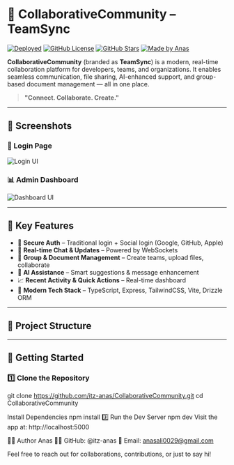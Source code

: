 # 🚀 CollaborativeCommunity – TeamSync

[![Deployed](https://img.shields.io/badge/Live-Demo-blue?logo=vercel&labelColor=black)](https://cfmt32-5000.csb.app)
[![GitHub License](https://img.shields.io/github/license/itz-anas/CollaborativeCommunity)](https://github.com/itz-anas/CollaborativeCommunity/blob/main/LICENSE)
[![GitHub Stars](https://img.shields.io/github/stars/itz-anas/CollaborativeCommunity?style=social)](https://github.com/itz-anas/CollaborativeCommunity)
[![Made by Anas](https://img.shields.io/badge/Made%20by-Anas-blueviolet)](https://github.com/itz-anas)

**CollaborativeCommunity** (branded as **TeamSync**) is a modern, real-time collaboration platform for developers, teams, and organizations. It enables seamless communication, file sharing, AI-enhanced support, and group-based document management — all in one place.

> **"Connect. Collaborate. Create."**

---

## 📸 Screenshots

### 🔐 Login Page
![Login UI](./assets/login-preview.png)

### 📊 Admin Dashboard
![Dashboard UI](./assets/dashboard-preview.png)

---

## 🌟 Key Features

- 🔐 **Secure Auth** – Traditional login + Social login (Google, GitHub, Apple)
- 💬 **Real-time Chat & Updates** – Powered by WebSockets
- 📂 **Group & Document Management** – Create teams, upload files, collaborate
- 🧠 **AI Assistance** – Smart suggestions & message enhancement
- 📈 **Recent Activity & Quick Actions** – Real-time dashboard
- 🎨 **Modern Tech Stack** – TypeScript, Express, TailwindCSS, Vite, Drizzle ORM

---

## 🧱 Project Structure


---

## 🚀 Getting Started

### 1️⃣ Clone the Repository
  git clone https://github.com/itz-anas/CollaborativeCommunity.git
  cd CollaborativeCommunity
  
  Install Dependencies
  npm install
  3️⃣ Run the Dev Server
  npm dev
  Visit the app at: http://localhost:5000

🙋‍♂️ Author
Anas 
👨‍💻 GitHub: @itz-anas
📧 Email: anasali0029@gmail.com

Feel free to reach out for collaborations, contributions, or just to say hi!
